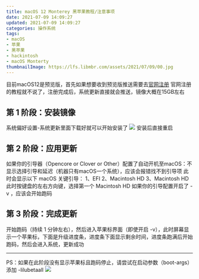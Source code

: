 ```yaml
---
title: macOS 12 Monterey 黑苹果教程/注意事项
date: 2021-07-09 14:09:27
updated: 2021-07-09 14:09:27
categories: 操作系统
tags:
- macOS
- 苹果
- 黑苹果
- hackintosh
- macOS Monterty
thumbnailImage: https://lfs.libmbr.com/assets/2021/07/09/00.jpg
---
```

目前macOS12是预览版，首先如果想要收到预览版推送需要去[官网注册](https://developer.apple.com/)
官网注册的教程就不说了，注册完成后，系统更新直接就会推送，镜像大概在15GB左右
<!-- more -->

## 第 1 阶段：安装镜像

系统偏好设置-系统更新里面下载好就可以开始安装了
![  ](https://lfs.libmbr.com/assets/2021/07/09/AF.jpg)
安装后直接重启

## 第 2 阶段：应用更新

如果你的引导器（Opencore or Clover or Other）配置了自动开机至macOS：不显示选择引导和延迟（机器只有macOS一个系统），应该会报错找不到引导项
此时会显示以下 macOS 关键引导：
1、EFI
2、Macintosh HD
3、Macintosh HD
此时按键盘的左右方向键，选择第一个 Macintosh HD
如果你的引导配置开启了 -v ，应该会开始跑码

## 第 3 阶段：完成更新

开始跑码（持续 1 分钟左右），然后进入苹果标界面（即使开启 -v），此时屏幕显示一个苹果标，下面是升级进度条，进度条下面显示剩余时间，进度条跑满后开始跑码，然后会进入系统，更新成功

---

PS：如果在此阶段没有显示苹果标且跑码停止，请尝试在启动参数（boot-args）添加 -lilubetaall
![  ](https://lfs.libmbr.com/assets/2021/07/09/00.jpg)
